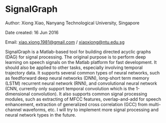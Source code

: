 # SignalGraph

Author: Xiong Xiao, Nanyang Technological University, Singapore

Date created: 16 Jun 2016

Email: xiao.xiong.1981@gmail.com / xiaoxiong@ntu.edu.sg

SignalGraph is a Matlab-based tool for building directed acyclic graphs (DAG) for signal processing. The original purpose is to perform deep learning on speech signals on the Matlab platform for fast development. It should also be applied to other tasks, especially involving temporal trajectory data. 
It supports several common types of neural networks, such as feedforward deep neural networks (DNN), long-short term memory (LSTM) recurrent neural network (RNN), and convolutional neural network (CNN, currently only support temporal convolution which is the 1-dimensional convolution). 
It also supports common signal processing modules, such as extracting of MFCC features, overlap-and-add for speech enhancement, extraction of generalized cross correlation (GCC) from multi-channel waveforms, etc. 
I will try to implement more signal processing and neural network types in the future. 
